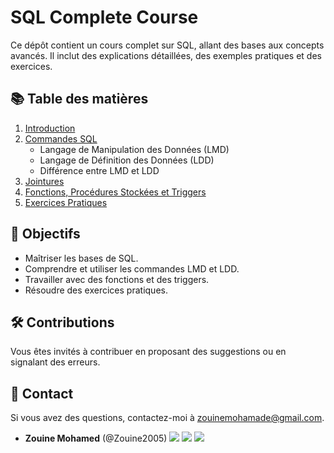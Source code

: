 # SQL Complete Course

Ce dépôt contient un cours complet sur SQL, allant des bases aux concepts avancés. Il inclut des explications détaillées, des exemples pratiques et des exercices.

## 📚 Table des matières
1. [Introduction](./1-Introduction/introduction.md)
2. [Commandes SQL](./2-Commands/)
    - Langage de Manipulation des Données (LMD)
    - Langage de Définition des Données (LDD)
    - Différence entre LMD et LDD
3. [Jointures](./3-Jointures/jointures.md)
4. [Fonctions, Procédures Stockées et Triggers](./4-Functions_ProcéduresStockées_Triggers/)
5. [Exercices Pratiques](./4-Exercises/)

## 🚀 Objectifs
- Maîtriser les bases de SQL.
- Comprendre et utiliser les commandes LMD et LDD.
- Travailler avec des fonctions et des triggers.
- Résoudre des exercices pratiques.

## 🛠️ Contributions
Vous êtes invités à contribuer en proposant des suggestions ou en signalant des erreurs.

## 📧 Contact
Si vous avez des questions, contactez-moi à [zouinemohamade@gmail.com](mailto:zouinemohamade@gmail.com).
* **Zouine Mohamed** (@Zouine2005) 
  [<img src="https://img.shields.io/badge/Twitter-1DA1F2.svg?&style=plastic&logo=twitter&logoColor=white"/>](https://twitter.com/MohamadeZouine)
  [<img src="https://img.shields.io/badge/Linkedin-0A66C2.svg?&style=plastic&logo=linkedin&logoColor=white"/>](https://www.linkedin.com/in/mohamed-zouine-5716a2252)
  [<img src="https://img.shields.io/badge/GitHub-181717.svg?&style=plastic&logo=github&logoColor=white"/>](https://github.com/Zouine2005)
